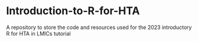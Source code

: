 # Introduction-to-R-for-HTA
A repository to store the code and resources used for the 2023 introductory R for HTA in LMICs tutorial

